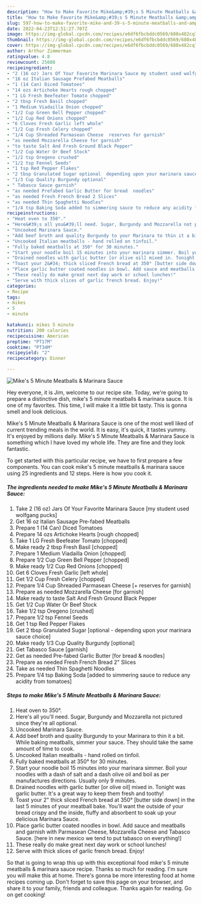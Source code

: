 ```yaml
---
description: "How to Make Favorite Mike&amp;#39;s 5 Minute Meatballs &amp;amp; Marinara Sauce"
title: "How to Make Favorite Mike&amp;#39;s 5 Minute Meatballs &amp;amp; Marinara Sauce"
slug: 597-how-to-make-favorite-mike-and-39-s-5-minute-meatballs-and-amp-marinara-sauce
date: 2022-04-23T12:51:27.707Z
image: https://img-global.cpcdn.com/recipes/e6df6fbcbddc0569/680x482cq70/mikes-5-minute-meatballs-marinara-sauce-recipe-main-photo.jpg
thumbnail: https://img-global.cpcdn.com/recipes/e6df6fbcbddc0569/680x482cq70/mikes-5-minute-meatballs-marinara-sauce-recipe-main-photo.jpg
cover: https://img-global.cpcdn.com/recipes/e6df6fbcbddc0569/680x482cq70/mikes-5-minute-meatballs-marinara-sauce-recipe-main-photo.jpg
author: Arthur Zimmerman
ratingvalue: 4.8
reviewcount: 25608
recipeingredient:
- "2 (16 oz) Jars Of Your Favorite Marinara Sauce my student used wolfgang pucks"
- "16 oz Italian Sausage Prefabed Meatballs"
- "1 (14 Can) Diced Tomatoes"
- "14 ozs Artichoke Hearts rough chopped"
- "1 LG Fresh Beefeater Tomato chopped"
- "2 tbsp Fresh Basil chopped"
- "1 Medium Viadailla Onion chopped"
- "1/2 Cup Green Bell Pepper chopped"
- "1/2 Cup Red Onions chopped"
- "6 Cloves Fresh Garlic left whole"
- "1/2 Cup Fresh Celery chopped"
- "1/4 Cup Shreaded Parmasean Cheese  reserves for garnish"
- "as needed Mozzarella Cheese for garnish"
- "to taste Salt And Fresh Ground Black Pepper"
- "1/2 Cup Water Or Beef Stock"
- "1/2 tsp Oregeno crushed"
- "1/2 tsp Fennel Seeds"
- "1 tsp Red Pepper Flakes"
- "2 tbsp Granulated Sugar optional  depending upon your marinara sauce choice"
- "1/3 Cup Quality Burgundy optional"
- " Tabasco Sauce garnish"
- "as needed Prefabed Garlic Butter for bread  noodles"
- "as needed Fresh French Bread 2 Slices"
- "as needed Thin Spaghetti Noodles"
- "1/4 tsp Baking Soda added to simmering sauce to reduce any acidity from tomatoes"
recipeinstructions:
- "Heat oven to 350°."
- "Here&#39;s all you&#39;ll need. Sugar, Burgundy and Mozzarella not pictured since they&#39;re all optional."
- "Uncooked Marinara Sauce."
- "Add beef broth and quality Burgundy to your Marinara to thin it a bit. While baking meatballs, simmer your sauce. They should take the same amount of time to cook."
- "Uncooked Italian meatballs - hand rolled on tinfoil."
- "Fully baked meatballs at 350° for 30 minutes."
- "Start your noodle boil 15 minutes into your marinara simmer. Boil your noodles with a dash of salt and a dash olive oil and boil as per manufactures directions. Usually only 9 minutes."
- "Drained noodles with garlic butter [or olive oil] mixed in. Tonight was garlic butter. It&#39;s a great way to keep them fresh and toothy!"
- "Toast your 2&#34; thick sliced French bread at 350° [butter side down] in the last 5 minutes of your meatball bake. You&#39;ll want the outside of your bread crispy and the inside, fluffy and absorbent to soak up your delicious Marinara Sauce."
- "Place garlic butter coated noodles in bowl. Add sauce and meatballs and garnish with Parmasean Cheese, Mozzarella Cheese and Tabasco Sauce. [here in new mexico we tend to put tabasco on everything!]"
- "These really do make great next day work or school lunches!"
- "Serve with thick slices of garlic french bread. Enjoy!"
categories:
- Recipe
tags:
- mikes
- 5
- minute

katakunci: mikes 5 minute 
nutrition: 200 calories
recipecuisine: American
preptime: "PT17M"
cooktime: "PT34M"
recipeyield: "2"
recipecategory: Dinner

---
```



![Mike&#39;s 5 Minute Meatballs &amp; Marinara Sauce](https://img-global.cpcdn.com/recipes/e6df6fbcbddc0569/680x482cq70/mikes-5-minute-meatballs-marinara-sauce-recipe-main-photo.jpg)

Hey everyone, it is Jim, welcome to our recipe site. Today, we're going to prepare a distinctive dish, mike&#39;s 5 minute meatballs &amp; marinara sauce. It is one of my favorites. This time, I will make it a little bit tasty. This is gonna smell and look delicious.

Mike&#39;s 5 Minute Meatballs &amp; Marinara Sauce is one of the most well liked of current trending meals in the world. It is easy, it's quick, it tastes yummy. It's enjoyed by millions daily. Mike&#39;s 5 Minute Meatballs &amp; Marinara Sauce is something which I have loved my whole life. They are fine and they look fantastic.




To get started with this particular recipe, we have to first prepare a few components. You can cook mike&#39;s 5 minute meatballs &amp; marinara sauce using 25 ingredients and 12 steps. Here is how you cook it.

<!--inarticleads1-->

##### The ingredients needed to make Mike&#39;s 5 Minute Meatballs &amp; Marinara Sauce:

1. Take 2 (16 oz) Jars Of Your Favorite Marinara Sauce [my student used wolfgang pucks]
1. Get 16 oz Italian Sausage Pre-fabed Meatballs
1. Prepare 1 (14 Can) Diced Tomatoes
1. Prepare 14 ozs Artichoke Hearts [rough chopped]
1. Take 1 LG Fresh Beefeater Tomato [chopped]
1. Make ready 2 tbsp Fresh Basil [chopped]
1. Prepare 1 Medium Viadailla Onion [chopped]
1. Prepare 1/2 Cup Green Bell Pepper [chopped]
1. Make ready 1/2 Cup Red Onions [chopped]
1. Get 6 Cloves Fresh Garlic [left whole]
1. Get 1/2 Cup Fresh Celery [chopped]
1. Prepare 1/4 Cup Shreaded Parmasean Cheese [+ reserves for garnish]
1. Prepare as needed Mozzarella Cheese [for garnish]
1. Make ready to taste Salt And Fresh Ground Black Pepper
1. Get 1/2 Cup Water Or Beef Stock
1. Take 1/2 tsp Oregeno [crushed]
1. Prepare 1/2 tsp Fennel Seeds
1. Get 1 tsp Red Pepper Flakes
1. Get 2 tbsp Granulated Sugar [optional - depending upon your marinara sauce choice]
1. Make ready 1/3 Cup Quality Burgundy [optional]
1. Get  Tabasco Sauce [garnish]
1. Get as needed Pre-fabed Garlic Butter [for bread &amp; noodles]
1. Prepare as needed Fresh French Bread 2&#34; Slices
1. Take as needed Thin Spaghetti Noodles
1. Prepare 1/4 tsp Baking Soda [added to simmering sauce to reduce any acidity from tomatoes]




<!--inarticleads2-->

##### Steps to make Mike&#39;s 5 Minute Meatballs &amp; Marinara Sauce:

1. Heat oven to 350°.
1. Here&#39;s all you&#39;ll need. Sugar, Burgundy and Mozzarella not pictured since they&#39;re all optional.
1. Uncooked Marinara Sauce.
1. Add beef broth and quality Burgundy to your Marinara to thin it a bit. While baking meatballs, simmer your sauce. They should take the same amount of time to cook.
1. Uncooked Italian meatballs - hand rolled on tinfoil.
1. Fully baked meatballs at 350° for 30 minutes.
1. Start your noodle boil 15 minutes into your marinara simmer. Boil your noodles with a dash of salt and a dash olive oil and boil as per manufactures directions. Usually only 9 minutes.
1. Drained noodles with garlic butter [or olive oil] mixed in. Tonight was garlic butter. It&#39;s a great way to keep them fresh and toothy!
1. Toast your 2&#34; thick sliced French bread at 350° [butter side down] in the last 5 minutes of your meatball bake. You&#39;ll want the outside of your bread crispy and the inside, fluffy and absorbent to soak up your delicious Marinara Sauce.
1. Place garlic butter coated noodles in bowl. Add sauce and meatballs and garnish with Parmasean Cheese, Mozzarella Cheese and Tabasco Sauce. [here in new mexico we tend to put tabasco on everything!]
1. These really do make great next day work or school lunches!
1. Serve with thick slices of garlic french bread. Enjoy!




So that is going to wrap this up with this exceptional food mike&#39;s 5 minute meatballs &amp; marinara sauce recipe. Thanks so much for reading. I'm sure you will make this at home. There's gonna be more interesting food at home recipes coming up. Don't forget to save this page on your browser, and share it to your family, friends and colleague. Thanks again for reading. Go on get cooking!

